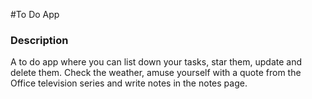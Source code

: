 #To Do App



### Description
A to do app where you can list down your tasks, star them, update and delete them.
Check the weather, amuse yourself with  a quote from the Office television series and write notes in the notes page.


 
 
